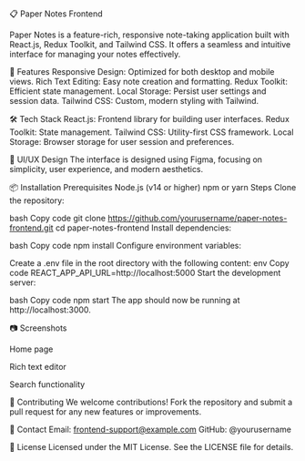 📋 Paper Notes Frontend

Paper Notes is a feature-rich, responsive note-taking application built with React.js, Redux Toolkit, and Tailwind CSS. It offers a seamless and intuitive interface for managing your notes effectively.

🚀 Features
Responsive Design: Optimized for both desktop and mobile views.
Rich Text Editing: Easy note creation and formatting.
Redux Toolkit: Efficient state management.
Local Storage: Persist user settings and session data.
Tailwind CSS: Custom, modern styling with Tailwind.

🛠️ Tech Stack
React.js: Frontend library for building user interfaces.
Redux Toolkit: State management.
Tailwind CSS: Utility-first CSS framework.
Local Storage: Browser storage for user session and preferences.

🎨 UI/UX Design
The interface is designed using Figma, focusing on simplicity, user experience, and modern aesthetics.

📦 Installation
Prerequisites
Node.js (v14 or higher)
npm or yarn
Steps
Clone the repository:

bash
Copy code
git clone https://github.com/yourusername/paper-notes-frontend.git
cd paper-notes-frontend
Install dependencies:

bash
Copy code
npm install
Configure environment variables:

Create a .env file in the root directory with the following content:
env
Copy code
REACT_APP_API_URL=http://localhost:5000
Start the development server:

bash
Copy code
npm start
The app should now be running at http://localhost:3000.

📷 Screenshots

Home page


Rich text editor


Search functionality

🤝 Contributing
We welcome contributions! Fork the repository and submit a pull request for any new features or improvements.

📧 Contact
Email: frontend-support@example.com
GitHub: @yourusername

📜 License
Licensed under the MIT License. See the LICENSE file for details.



